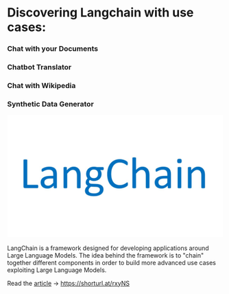 # Discovering Langchain with use cases:
### Chat with your Documents
### Chatbot Translator
### Chat with Wikipedia
### Synthetic Data Generator

![](langChain.jpg)


LangChain is a framework designed for developing applications around Large Language Models.
The idea behind the framework is to "chain" together different components in order to build more advanced use cases exploiting 
Large Language Models.

Read the [article](https://shorturl.at/rxyNS) -> https://shorturl.at/rxyNS
